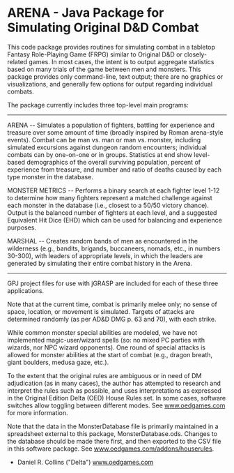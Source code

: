ARENA - Java Package for Simulating Original D&D Combat
========================================================

This code package provides routines for simulating combat in
a tabletop Fantasy Role-Playing Game (FRPG) similar to Original D&D
or closely-related games. In most cases, the intent is to output
aggregate statistics based on many trials of the game between men and 
monsters. This package provides only command-line, text output; there 
are no graphics or visualizations, and generally few options for output 
regarding individual combats. 

The package currently includes three top-level main programs:

-----------------------------------------------------------------

ARENA -- Simulates a population of fighters, battling for
experience and treasure over some amount of time (broadly inspired by 
Roman arena-style events). Combat can be man vs. man or man vs.
monster, including simulated excursions against dungeon random 
encounters; individual combats can by one-on-one or in groups. Statistics
at end show level-based demographics of the overall surviving population,
percent of experience from treasure, and number and ratio of deaths
caused by each type monster in the database. 

MONSTER METRICS -- Performs a binary search at each fighter level 1-12
to determine how many fighters represent a matched challenge against
each monster in the database (i.e., closest to a 50/50 victory chance).
Output is the balanced number of fighters at each level, and a suggested
Equivalent Hit Dice (EHD) which can be used for balancing and
experience purposes.

MARSHAL -- Creates random bands of men as encountered in the wilderness
(e.g., bandits, brigands, buccaneers, nomads, etc., in numbers 30-300),
with leaders of appropriate levels, in which the leaders are generated
by simulating their entire combat history in the Arena. 

-----------------------------------------------------------------

GPJ project files for use with jGRASP are included for each of these
three applications.

Note that at the current time, combat is primarily melee only; no sense
of space, location, or movement is simulated. Targets of attacks are 
determined randomly (as per AD&D DMG p. 63 and 70), with each strike. 

While common monster special abilities are modeled, we have not implemented 
magic-user/wizard spells (so: no mixed PC parties with wizards, nor NPC wizard 
opponents). One round of special attacks is allowed for monster abilities
at the start of combat (e.g., dragon breath, giant boulders, medusa gaze, etc.). 

To the extent that the original rules are ambiguous or in need of DM
adjudication (as in many cases), the author has attempted to research 
and interpret the rules such as possible, and uses interpretations
as expressed in the Original Edition Delta (OED) House Rules set. In some
cases, software switches allow toggling between different modes. See
www.oedgames.com for more information. 

Note that the data in the MonsterDatabase file is primarily maintained 
in a spreadsheet external to this package, MonsterDatabase.ods. Changes
to the database should be made there first, and then exported to the CSV 
file in this software package. See www.oedgames.com/addons/houserules.

- Daniel R. Collins ("Delta")
www.oedgames.com
